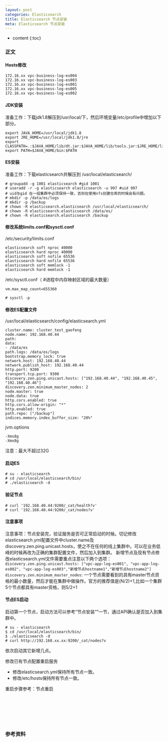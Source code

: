 ```yaml
---
layout: post
categories: Elasticsearch
title: Elasticsearch 节点安装
meta: Elasticsearch 节点安装
---
```

* content
{:toc}

### 正文

#### Hosts修改

```
172.16.xx vpc-business-log-es004
172.16.xx vpc-business-log-es003
172.16.xx vpc-business-log-es001
172.16.xx vpc-business-log-es005
172.16.xx vpc-business-log-es002
```

#### JDK安装

准备工作：下载jdk1.8解压到/usr/local/下，然后环境变量/etc/profile中增加以下部分。
```
export JAVA_HOME=/usr/local/jdk1.8
export JRE_HOME=/usr/local/jdk1.8/jre
export CLASSPATH=.:$JAVA_HOME/lib/dt.jar:$JAVA_HOME/lib/tools.jar:$JRE_HOME/lib:
export PATH=$JAVA_HOME/bin:$PATH
```

#### ES安装

准备工作：下载elasticsearch并解压到 /usr/local/elasticsearch/

```
# groupadd -g 1001 elasticsearch #gid 1001
# useradd -r -g elasticsearch elasticsearch -u 997 #uid 997
# uid与gid 在一组集群中必须保持一致，否则在使用nfs创建仓库的时候会有问题。
# mkdir -p /data/es/logs
# mkdir -p /backup
# chown -R elasticsearch.elasticsearch /usr/local/elasticsearch/
# chown -R elasticsearch.elasticsearch /data/es/
# chown -R elasticsearch.elasticsearch /backup
```

#### 修改系统limits.conf和sysctl.conf

/etc/security/limits.conf

```
elasticsearch soft nproc 40000
elasticsearch hard nproc 40000
elasticsearch soft nofile 65536
elasticsearch hard nofile 65536
elasticsearch soft memlock -1
elasticsearch hard memlock -1
```

/etc/sysctl.conf（ #进程中内存映射区域的最大数量）

```
vm.max_map_count=655360
```

```
# sysctl -p
```

#### 修改ES配置文件

/usr/local/elasticsearch/config/elasticsearch.yml
```
cluster.name: cluster_test_gaofeng
node.name: 192.168.40.44
path:
data:
- /data/es
path.logs: /data/es/logs
bootstrap.memory_lock: true
network.host: 192.168.40.44
network.publish_host: 192.168.40.44
http.port: 9200
transport.tcp.port: 9300
discovery.zen.ping.unicast.hosts: ["192.168.40.44", "192.168.40.45", "192.168.40.46"]
discovery.zen.minimum_master_nodes: 2
node.master: true
node.data: true
http.cors.enabled: true
http.cors.allow-origin: "*"
http.enabled: true
path.repo: ["/backup"]
indices.memory.index_buffer_size: "20%"
```

jvm.options
```
-Xms8g
-Xmx8g
```

注意：最大不超过32G

#### 启动ES

```
# su - elasticsearch
# cd /usr/local/elasticsearch/bin/
# ./elasticsearch -d
```

#### 验证节点

```
# curl '192.168.40.44:9200/_cat/health?v'
# curl '192.168.40.44:9200/_cat/nodes?v'
```

#### 注意事项

注意事项：节点安装完，验证服务是否可正常启动的时候。切记修改elasticsearch.yml配置文件中cluster.name及discovery.zen.ping.unicast.hosts，使之不在任何的线上集群中。可以在业务低峰的时候再改为正确的集群配置文件，然后加入到集群。
新增节点及现有节点修改elasticsearch.yml文件需要重点注意以下两个选项：
`discovery.zen.ping.unicast.hosts: ["vpc-app-log-es001", "vpc-app-log-es002", "vpc-app-log-es003","新增节点hostname1","新增节点hostname2"]`
`discovery.zen.minimum_master_nodes`: 一个节点需要看到的具有master节点资格的最小数量，然后才能在集群中做操作。官方的推荐值是(N/2)+1,比如一个集群5个节点都具有master资格，则5/2+1

#### 节点ES启动

启动第一个节点，启动方法可以参考“节点安装“”一节，通过API确认是否加入到集群中。

```
# su - elasticsearch
$ cd /usr/local/elasticsearch/bin/
$ ./elasticsearch -d
# curl http://192.168.xx.xx:9200/_cat/nodes?v
```

依次启动其它新增几点。

修改已有节点配置重启服务
* 修改elasticsearch.yml保持所有节点一致。
* 修改/etc/hosts保持所有节点一致。

重启步骤参考：节点重启

<br/><br/><br/><br/><br/>
### 参考资料


